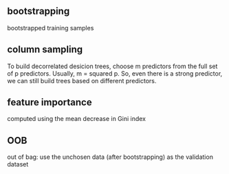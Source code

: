 
## bootstrapping
bootstrapped training samples

## column sampling
To build decorrelated desicion trees, choose m predictors from the full set of p predictors. Usually, m = squared p. So, even there is a strong predictor, we can still build trees based on different predictors.


## feature importance
computed using the mean decrease in Gini index

## OOB
out of bag: use the unchosen data (after bootstrapping) as the validation dataset